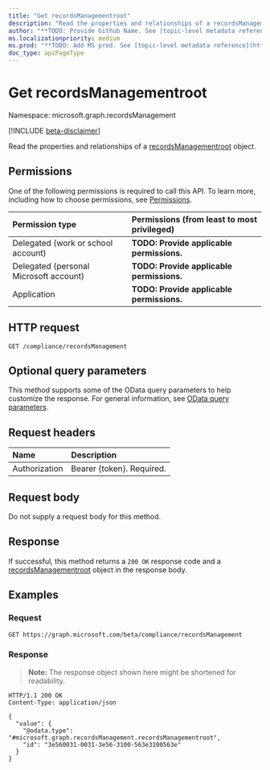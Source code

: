 ```yaml
---
title: "Get recordsManagementroot"
description: "Read the properties and relationships of a recordsManagementroot object."
author: "**TODO: Provide Github Name. See [topic-level metadata reference](https://msgo.azurewebsites.net/add/document/guidelines/metadata.html#topic-level-metadata)**"
ms.localizationpriority: medium
ms.prod: "**TODO: Add MS prod. See [topic-level metadata reference](https://msgo.azurewebsites.net/add/document/guidelines/metadata.html#topic-level-metadata)**"
doc_type: apiPageType
---
```


# Get recordsManagementroot
Namespace: microsoft.graph.recordsManagement

[!INCLUDE [beta-disclaimer](../../includes/beta-disclaimer.md)]

Read the properties and relationships of a [recordsManagementroot](../resources/recordsmanagement-recordsmanagementroot.md) object.

## Permissions
One of the following permissions is required to call this API. To learn more, including how to choose permissions, see [Permissions](/graph/permissions-reference).

|Permission type|Permissions (from least to most privileged)|
|:---|:---|
|Delegated (work or school account)|**TODO: Provide applicable permissions.**|
|Delegated (personal Microsoft account)|**TODO: Provide applicable permissions.**|
|Application|**TODO: Provide applicable permissions.**|

## HTTP request

<!-- {
  "blockType": "ignored"
}
-->
``` http
GET /compliance/recordsManagement
```

## Optional query parameters
This method supports some of the OData query parameters to help customize the response. For general information, see [OData query parameters](/graph/query-parameters).

## Request headers
|Name|Description|
|:---|:---|
|Authorization|Bearer {token}. Required.|

## Request body
Do not supply a request body for this method.

## Response

If successful, this method returns a `200 OK` response code and a [recordsManagementroot](../resources/recordsmanagement-recordsmanagementroot.md) object in the response body.

## Examples

### Request
<!-- {
  "blockType": "request",
  "name": "get_recordsmanagementroot"
}
-->
``` http
GET https://graph.microsoft.com/beta/compliance/recordsManagement
```


### Response
>**Note:** The response object shown here might be shortened for readability.
<!-- {
  "blockType": "response",
  "truncated": true,
  "@odata.type": "microsoft.graph.recordsManagement.recordsManagementroot"
}
-->
``` http
HTTP/1.1 200 OK
Content-Type: application/json

{
  "value": {
    "@odata.type": "#microsoft.graph.recordsManagement.recordsManagementroot",
    "id": "3e560031-0031-3e56-3100-563e3100563e"
  }
}
```

